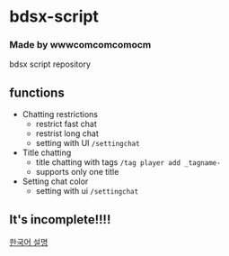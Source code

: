 # bdsx-script
### Made by wwwcomcomcomocm
bdsx script repository

## functions
+ Chatting restrictions
  + restrict fast chat
  + restrist long chat
  + setting with UI  `/settingchat`
+ Title chatting
  + title chatting with tags `/tag player add _tagname-`
  + supports only one title
+ Setting chat color
  + setting with ui `/settingchat`

It's incomplete!!!!
-------
[한국어 설명](https://github.com/wwwcomcomcomcom/bdsx-script/blob/main/README_Korean.md)
